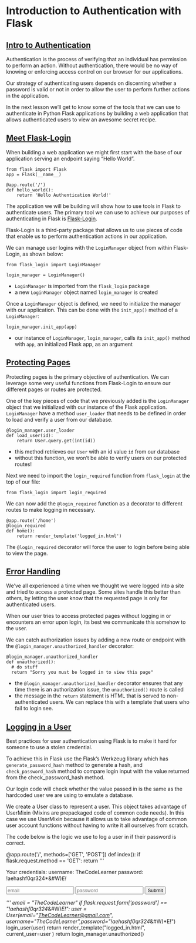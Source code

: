# Introduction to Authentication with Flask

## [Intro to Authentication](https://www.codecademy.com/courses/learn-flask/lessons/flask-authentication/exercises/intro-to-authentication)

Authentication is the process of verifying that an individual has permission to perform an action. 
Without authentication, there would be no way of knowing or enforcing access control on our browser for our applications.

Our strategy of authenticating users depends on discerning whether a password is valid or not in order to allow the user to perform further actions in the application.

In the next lesson we’ll get to know some of the tools that we can use to authenticate in Python Flask applications by building a 
web application that allows authenticated users to view an awesome secret recipe.

## [Meet Flask-Login](https://www.codecademy.com/courses/learn-flask/lessons/flask-authentication/exercises/using-flask-login-to-protect-pages)

When building a web application we might first start with the base of our application serving an endpoint saying “Hello World”.
```
from flask import Flask
app = Flask(__name__)
 
@app.route('/')
def hello_world():
    return 'Hello Authentication World!'
```
The application we will be building will show how to use tools in Flask to authenticate users. 
The primary tool we can use to achieve our purposes of authenticating in Flask is [Flask-Login](https://flask-login.readthedocs.io/en/latest/).

Flask-Login is a third-party package that allows us to use pieces of code that enable us to perform authentication actions in our application.

We can manage user logins with the `LoginManager` object from within Flask-Login, as shown below:
```
from flask_login import LoginManager
 
login_manager = LoginManager()
```
* `LoginManager` is imported from the `flask_login` package
* a new `LoginManager` object named `login_manager` is created

Once a `LoginManager` object is defined, we need to initialize the manager with our application. 
This can be done with the `init_app()` method of a `LoginManager`:
```
login_manager.init_app(app)  
```
* our instance of `LoginManager`, `login_manager`, calls its `init_app()` method with `app`, an initialized Flask app, as an argument

## [Protecting Pages](https://www.codecademy.com/courses/learn-flask/lessons/flask-authentication/exercises/requiring-login-before-viewing)

Protecting pages is the primary objective of authentication. 
We can leverage some very useful functions from Flask-Login to ensure our different pages or routes are protected.

One of the key pieces of code that we previously added is the `LoginManager` object that we initialized with our instance of the Flask application. 
`LoginManager` have a method `user_loader` that needs to be defined in order to load and verify a user from our database.
```
@login_manager.user_loader
def load_user(id):
    return User.query.get(int(id))
```
* this method retrieves our `User` with an id value `id` from our database
* without this function, we won’t be able to verify users on our protected routes!

Next we need to import the `login_required` function from `flask_login` at the top of our file:
```
from flask_login import login_required
```
We can now add the `@login_required` function as a decorator to different routes to make logging in necessary.
```
@app.route('/home')
@login_required
def home():
    return render_template('logged_in.html')
```
The `@login_required` decorator will force the user to login before being able to view the page.

## [Error Handling](https://www.codecademy.com/courses/learn-flask/lessons/flask-authentication/exercises/error-handling-and-communicating-to-the-user)

We’ve all experienced a time when we thought we were logged into a site and tried to access a protected page. 
Some sites handle this better than others, by letting the user know that the requested page is only for authenticated users.

When our user tries to access protected pages without logging in or encounters an error upon login, its best we communicate this somehow to the user.

We can catch authorization issues by adding a new route or endpoint with the `@login_manager.unauthorized_handler` decorator:
```
@login_manager.unauthorized_handler
def unauthorized():
  # do stuff
  return "Sorry you must be logged in to view this page"
```
* the `@login_manager.unauthorized_handler` decorator ensures that any time there is an authorization issue, the `unauthorized()` route is called
* the message in the `return` statement is HTML that is served to non-authenticated users. 
We can replace this with a template that users who fail to login see.

## [Logging in a User](https://www.codecademy.com/courses/learn-flask/lessons/flask-authentication/exercises/logging-in-a-user)

Best practices for user authentication using Flask is to make it hard for someone to use a stolen credential.

To achieve this in Flask use the Flask’s Werkzeug library which has `generate_password_hash` method to generate a hash, and `check_password_hash` method to compare login input with the value returned from the check_password_hash method.

Our login code will check whether the value passed in is the same as the hardcoded user we are using to emulate a database.

We create a User class to represent a user. This object takes advantage of UserMixin (Mixins are prepackaged code of common code needs). In this case we use UserMixin because it allows us to take advantage of common user account functions without having to write it all ourselves from scratch.

The code below is the logic we use to log a user in if their password is correct.

@app.route('/', methods=['GET', 'POST'])
def index():
  if flask.request.method == 'GET':
    return '''
    <p>Your credentials:
    username: TheCodeLearner
    password: !aehashf0qr324*&#W)*E!
    </p>
               <form action='/' method='POST'>
                <input type='text' name='email' id='email' placeholder='email'/>
                <input type='password' name='password' id='password' placeholder='password'/>
                <input type='submit' name='submit'/>
               </form>
               '''
  email = "TheCodeLearner"
  if flask.request.form['password'] == "!aehashf0qr324*&#W)*E!":
    user = User(email="TheCodeLearner@gmail.com", username="TheCodeLearner",password="!aehashf0qr324*&#W)*E!")
    login_user(user)
    return render_template("logged_in.html", current_user=user )
  return login_manager.unauthorized()




















